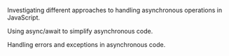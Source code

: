 Investigating different approaches to handling asynchronous operations in JavaScript.

Using async/await to simplify asynchronous code.

Handling errors and exceptions in asynchronous code.